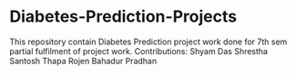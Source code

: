 # Diabetes-Prediction-Projects
This repository contain Diabetes Prediction project work done for 7th sem partial fulfilment of project work. 
Contributions: 
Shyam Das Shrestha
Santosh Thapa
Rojen Bahadur Pradhan


